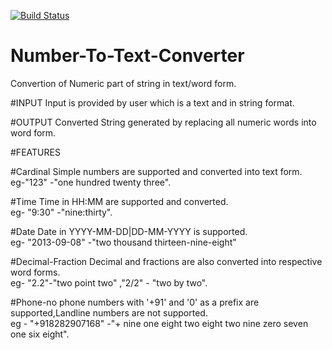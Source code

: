 [![Build Status](https://travis-ci.org/ashishmishra26/Number-To-Text-Converter.svg?branch=master)](https://travis-ci.org/ashishmishra26/Number-To-Text-Converter)
# Number-To-Text-Converter
Convertion of Numeric part of string in text/word form.</br>

#INPUT
Input is provided by user which is a text and in string format.</br>

#OUTPUT
Converted String generated by replacing all numeric words into word form.</br>

#FEATURES

#Cardinal
Simple numbers are supported and converted into text form.</br>
eg-"123" -"one hundred twenty three".</br>

#Time
Time in HH:MM are supported and converted.</br>
eg- "9:30" -"nine:thirty".</br>

#Date
Date in YYYY-MM-DD|DD-MM-YYYY is supported.</br>
eg- "2013-09-08" -"two thousand thirteen-nine-eight"</br>

#Decimal-Fraction
Decimal and fractions are also converted into respective word forms.</br>
eg- "2.2"-"two point two" ,"2/2" - "two by two".</br>

#Phone-no 
phone numbers with '+91' and '0' as a prefix are supported,Landline numbers are not supported.</br>
eg - "+918282907168" -"+ nine one eight two eight two nine zero seven one six eight".</br>

